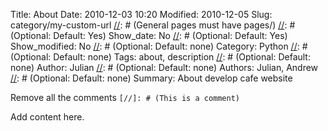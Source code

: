 Title: About
Date: 2010-12-03 10:20
Modified: 2010-12-05
Slug: category/my-custom-url [//]: # (General pages must have pages/) 
[//]: # (Optional: Default: Yes) Show_date: No
[//]: # (Optional: Default: Yes) Show_modified: No
[//]: # (Optional: Default: none) Category: Python
[//]: # (Optional: Default: none) Tags: about, description
[//]: # (Optional: Default: none) Author: Julian
[//]: # (Optional: Default: none) Authors: Julian, Andrew
[//]: # (Optional: Default: none) Summary: About develop cafe website

[//]: # (Add content below this line. Feel free to remove me)

Remove all the comments `[//]: # (This is a comment)`

Add content here.